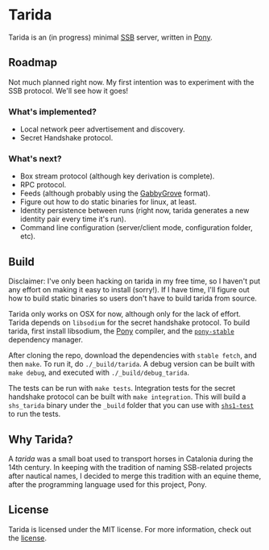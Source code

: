 # Tarida

Tarida is an (in progress) minimal [SSB](https://scuttlebutt.nz) server, written in [Pony](https://www.ponylang.io).

## Roadmap

Not much planned right now. My first intention was to experiment with the SSB protocol. We'll see how it goes!

### What's implemented?

- Local network peer advertisement and discovery.
- Secret Handshake protocol.

### What's next?

- Box stream protocol (although key derivation is complete).
- RPC protocol.
- Feeds (although probably using the [GabbyGrove](https://github.com/ssbc/ssb-spec-drafts/blob/b9187d5e11e5d630e4485af8e44f08f2afab6c08/drafts/draft-ssb-core-gabbygrove/00/draft-ssb-core-gabbygrove-00.md) format).
- Figure out how to do static binaries for linux, at least.
- Identity persistence between runs (right now, tarida generates a new identity pair every time it's run).
- Command line configuration (server/client mode, configuration folder, etc).

## Build

Disclaimer: I've only been hacking on tarida in my free time, so I haven't put any effort on making it easy to install (sorry!). If I have time, I'll figure out how to build static binaries so users don't have to build tarida from source.

Tarida only works on OSX for now, although only for the lack of effort. Tarida depends on `libsodium` for the secret handshake protocol. To build tarida, first install libsodium, the [Pony](https://github.com/ponylang/ponyc/blob/295f65cb2330606c4f0697bfdf20aa51e61034cf/INSTALL.md) compiler, and the [`pony-stable`](https://github.com/ponylang/pony-stable) dependency manager.

After cloning the repo, download the dependencies with `stable fetch`, and then `make`. To run it, do `./_build/tarida`. A debug version can be built with `make debug`, and executed with `./_build/debug_tarida`.

The tests can be run with `make tests`. Integration tests for the secret handshake protocol can be built with `make integration`. This will build a `shs_tarida` binary under the `_build` folder that you can use with [`shs1-test`](https://github.com/AljoschaMeyer/shs1-test) to run the tests.

## Why Tarida?

A _tarida_ was a small boat used to transport horses in Catalonia during the 14th century. In keeping with the tradition of naming SSB-related projects after nautical names, I decided to merge this tradition with an equine theme, after the programming language used for this project, Pony.

## License

Tarida is licensed under the MIT license. For more information, check out the [license](./LICENSE).
